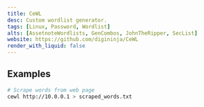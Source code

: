 ```yaml
---
title: CeWL
desc: Custom wordlist generator.
tags: [Linux, Password, Wordlist]
alts: [AssetnoteWordlists, GenCombos, JohnTheRipper, SecList]
website: https://github.com/digininja/CeWL
render_with_liquid: false
---
```


## Examples

```sh
# Scrape words from web page
cewl http://10.0.0.1 > scraped_words.txt
```
